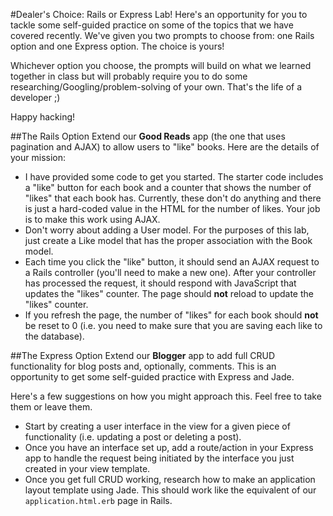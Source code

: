 #Dealer's Choice: Rails or Express Lab!
Here's an opportunity for you to tackle some self-guided practice on some of the topics that we have covered recently. We've given you two prompts to choose from: one Rails option and one Express option. The choice is yours!

Whichever option you choose, the prompts will build on what we learned together in class but will probably require you to do some researching/Googling/problem-solving of your own. That's the life of a developer ;)

Happy hacking!

##The Rails Option
Extend our **Good Reads** app (the one that uses pagination and AJAX) to allow users to "like" books. Here are the details of your mission:

* I have provided some code to get you started. The starter code includes a "like" button for each book and a counter that shows the number of "likes" that each book has. Currently, these don't do anything and there is just a hard-coded value in the HTML for the number of likes. Your job is to make this work using AJAX.
* Don't worry about adding a User model. For the purposes of this lab, just create a Like model that has the proper association with the Book model.
* Each time you click the "like" button, it should send an AJAX request to a Rails controller (you'll need to make a new one). After your controller has processed the request, it should respond with JavaScript that updates the "likes" counter. The page should **not** reload to update the "likes" counter.
* If you refresh the page, the number of "likes" for each book should **not** be reset to 0 (i.e. you need to make sure that you are saving each like to the database).

##The Express Option
Extend our **Blogger** app to add full CRUD functionality for blog posts and, optionally, comments.  This is an opportunity to get some self-guided practice with Express and Jade.  

Here's a few suggestions on how you might approach this.  Feel free to take them or leave them.

* Start by creating a user interface in the view for a given piece of functionality (i.e. updating a post or deleting a post).
* Once you have an interface set up, add a route/action in your Express app to handle the request being initiated by the interface you just created in your view template.
* Once you get full CRUD working, research how to make an application layout template using Jade. This should work like the equivalent of our `application.html.erb` page in Rails.